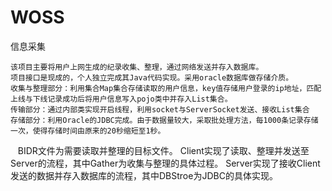 # WOSS
信息采集

    该项目主要将用户上网生成的纪录收集、整理，通过网络发送并存入数据库。
    项目接口是现成的，个人独立完成其Java代码实现。采用oracle数据库做存储介质。
    收集与整理部分：利用集合Map集合存储读取的用户信息，key值存储用户登录的ip地址，匹配上线与下线记录成功后将用户信息写入pojo类中并存入List集合。
    传输部分：通过内部类实现开启线程，利用socket与ServerSocket发送、接收List集合
    存储部分：利用Oracle的JDBC完成。由于数据量较大，采取批处理方法，每1000条记录存储一次，使得存储时间由原来的20秒缩短至1秒。
    BIDR文件为需要读取并整理的目标文件。
    Client实现了读取、整理并发送至Server的流程，其中Gather为收集与整理的具体过程。
    Server实现了接收Client发送的数据并存入数据库的流程，其中DBStroe为JDBC的具体实现。
